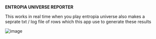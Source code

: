 **ENTROPIA UNIVERSE REPORTER**

This works in real time when you play entropia universe also makes a seprate txt / log file of rows which this app use to generate these results

![image](https://github.com/user-attachments/assets/53e2168f-0376-4e7e-ac74-3ab232c3b4e7)

